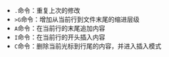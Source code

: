 - `.`命令：重复上次的修改
- `>G`命令：增加从当前行到文件末尾的缩进层级
- `A`命令：在当前行的末尾追加内容
- `I`命令：在当前行的开头插入内容
- `C`命令：删除当前光标到行尾的内容，并进入插入模式